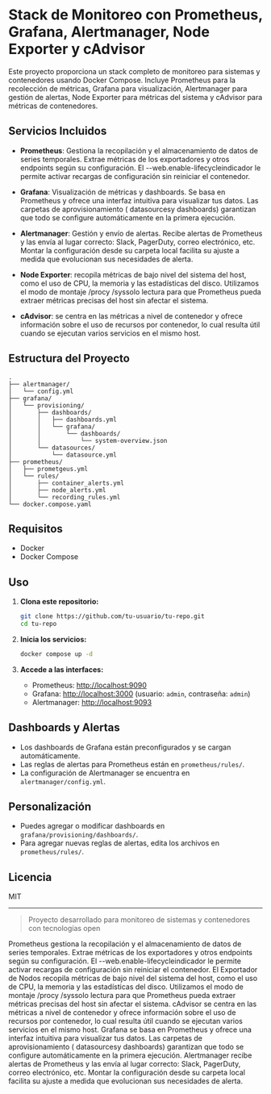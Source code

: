# Stack de Monitoreo con Prometheus, Grafana, Alertmanager, Node Exporter y cAdvisor

Este proyecto proporciona un stack completo de monitoreo para sistemas y contenedores usando Docker Compose. Incluye Prometheus para la recolección de métricas, Grafana para visualización, Alertmanager para gestión de alertas, Node Exporter para métricas del sistema y cAdvisor para métricas de contenedores.

## Servicios Incluidos

- **Prometheus**: Gestiona la recopilación y el almacenamiento de datos de series temporales. Extrae métricas de los exportadores y otros endpoints según su configuración. El --web.enable-lifecycleindicador le permite activar recargas de configuración sin reiniciar el contenedor.

- **Grafana**: Visualización de métricas y dashboards. Se basa en Prometheus y ofrece una interfaz intuitiva para visualizar tus datos. Las carpetas de aprovisionamiento ( datasourcesy dashboards) garantizan que todo se configure automáticamente en la primera ejecución.

- **Alertmanager**: Gestión y envío de alertas. Recibe alertas de Prometheus y las envía al lugar correcto: Slack, PagerDuty, correo electrónico, etc. Montar la configuración desde su carpeta local facilita su ajuste a medida que evolucionan sus necesidades de alerta.

- **Node Exporter**: recopila métricas de bajo nivel del sistema del host, como el uso de CPU, la memoria y las estadísticas del disco. Utilizamos el modo de montaje /procy /syssolo lectura para que Prometheus pueda extraer métricas precisas del host sin afectar el sistema.

- **cAdvisor**: se centra en las métricas a nivel de contenedor y ofrece información sobre el uso de recursos por contenedor, lo cual resulta útil cuando se ejecutan varios servicios en el mismo host.

## Estructura del Proyecto

```
.
├── alertmanager/
│   └── config.yml
├── grafana/
│   └── provisioning/
│       ├── dashboards/
│       │   ├── dashboards.yml
│       │   └── grafana/
│       │       └── dashboards/
│       │           └── system-overview.json
│       └── datasources/
│           └── datasource.yml
├── prometheus/
│   ├── prometgeus.yml
│   └── rules/
│       ├── container_alerts.yml
│       ├── node_alerts.yml
│       └── recording_rules.yml
└── docker.compose.yaml
```

## Requisitos

- Docker
- Docker Compose

## Uso

1. **Clona este repositorio:**
   ```sh
   git clone https://github.com/tu-usuario/tu-repo.git
   cd tu-repo
   ```

2. **Inicia los servicios:**
   ```sh
   docker compose up -d
   ```

3. **Accede a las interfaces:**
   - Prometheus: [http://localhost:9090](http://localhost:9090)
   - Grafana: [http://localhost:3000](http://localhost:3000) (usuario: `admin`, contraseña: `admin`)
   - Alertmanager: [http://localhost:9093](http://localhost:9093)

## Dashboards y Alertas

- Los dashboards de Grafana están preconfigurados y se cargan automáticamente.
- Las reglas de alertas para Prometheus están en `prometheus/rules/`.
- La configuración de Alertmanager se encuentra en `alertmanager/config.yml`.

## Personalización

- Puedes agregar o modificar dashboards en `grafana/provisioning/dashboards/`.
- Para agregar nuevas reglas de alertas, edita los archivos en `prometheus/rules/`.

## Licencia

MIT

---

> Proyecto desarrollado para monitoreo de sistemas y contenedores con tecnologías open

Prometheus gestiona la recopilación y el almacenamiento de datos de series temporales. Extrae métricas de los exportadores y otros endpoints según su configuración. El --web.enable-lifecycleindicador le permite activar recargas de configuración sin reiniciar el contenedor.
El Exportador de Nodos recopila métricas de bajo nivel del sistema del host, como el uso de CPU, la memoria y las estadísticas del disco. Utilizamos el modo de montaje /procy /syssolo lectura para que Prometheus pueda extraer métricas precisas del host sin afectar el sistema.
cAdvisor se centra en las métricas a nivel de contenedor y ofrece información sobre el uso de recursos por contenedor, lo cual resulta útil cuando se ejecutan varios servicios en el mismo host.
Grafana se basa en Prometheus y ofrece una interfaz intuitiva para visualizar tus datos. Las carpetas de aprovisionamiento ( datasourcesy dashboards) garantizan que todo se configure automáticamente en la primera ejecución.
Alertmanager recibe alertas de Prometheus y las envía al lugar correcto: Slack, PagerDuty, correo electrónico, etc. Montar la configuración desde su carpeta local facilita su ajuste a medida que evolucionan sus necesidades de alerta.
